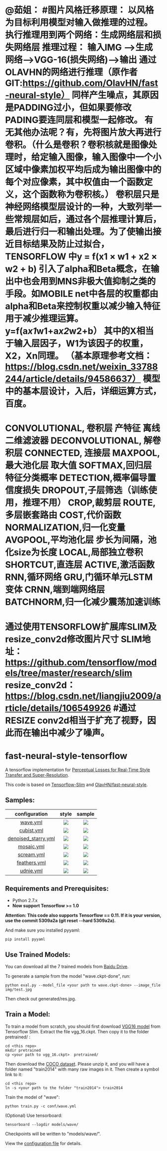 



@茹姐： 
  #图片风格迁移原理：
以风格为目标利用模型对输入做推理的过程。
执行推理用到两个网络：生成网络层和损失网络层
推理过程：
   输入IMG -->生成网络-->VGG-16(损失网络)-->输出
   通过OLAVHN的网络进行推理（原作者GIT:https://github.com/OlavHN/fast-neural-style）
同样产生噪点，其原因是PADDING过小，但如果要修改PADING要连同层和模型一起修改。
有无其他办法呢？有，先将图片放大再进行卷积。（什么是卷积？卷积核就是图像处理时，给定输入图像，输入图像中一个小区域中像素加权平均后成为输出图像中的每个对应像素，其中权值由一个函数定义，这个函数称为卷积核。）
卷积层只是神经网络模型层设计的一种，大致列举一些常规层如后，通过各个层推理计算后，
最后进行归一和输出处理。为了使输出接近目标结果及防止过拟合，TENSORFLOW 中y = f(x1 × w1 + x2 × w2 + b)
引入了alpha和Beta概念，在输出中也会用到MNS非极大值抑制之类的手段。如MOBILE net中各层的权重都由
alpha和Beta来控制权重以减少输入特征用于减少推理运算。y=f(a*x1*w1+a*x2*w2+b）
其中的X相当于输入层因子，W1为该因子的权重，X2，Xn同理。
（基本原理参考文档：https://blog.csdn.net/weixin_33788244/article/details/94586637）
模型中的基本层设计，入后，详细运算方式，百度。
 ===================================================
   CONVOLUTIONAL, 卷积层 产特征 离线二维滤波器
    DECONVOLUTIONAL, 解卷积层
    CONNECTED,  连接层
    MAXPOOL, 最大池化层 取大值
    SOFTMAX,回归层 特征分类概率
    DETECTION,概率偏导置信度损失
    DROPOUT,子层筛选（训练使用，推理不用）
    CROP,裁剪层
    ROUTE,多层嵌套路由
    COST,代价函数
    NORMALIZATION,归一化变量
    AVGPOOL,平均池化层 步长为间隔，池化size为长度
    LOCAL,局部独立卷积
    SHORTCUT,直连层
    ACTIVE,激活函数
    RNN,循环网络
    GRU,门循环单元LSTM变体
    CRNN,端到端网络层
    BATCHNORM,归一化减少震荡加速训练
 =====================================================
通过使用TENSORFLOW扩展库SLIM及resize_conv2d修改图片尺寸
SLIM地址：https://github.com/tensorflow/models/tree/master/research/slim
resize_conv2d：https://blog.csdn.net/liangjiu2009/article/details/106549926
#通过RESIZE conv2d相当于扩充了视野，因此而在输出中减少了噪声。
======================================================================================================

# fast-neural-style-tensorflow

A tensorflow implementation for [Perceptual Losses for Real-Time Style Transfer and Super-Resolution](https://arxiv.org/abs/1603.08155).

This code is based on [Tensorflow-Slim](https://github.com/tensorflow/models/tree/master/slim) and [OlavHN/fast-neural-style](https://github.com/OlavHN/fast-neural-style).

## Samples:

| configuration | style | sample |
| :---: | :----: | :----: |
| [wave.yml](https://github.com/hzy46/fast-neural-style-tensorflow/blob/master/conf/wave.yml) |![](https://github.com/hzy46/fast-neural-style-tensorflow/blob/master/img/results/style_wave.jpg)|  ![](https://github.com/hzy46/fast-neural-style-tensorflow/blob/master/img/results/wave.jpg)  |
| [cubist.yml](https://github.com/hzy46/fast-neural-style-tensorflow/blob/master/conf/cubist.yml) |![](https://github.com/hzy46/fast-neural-style-tensorflow/blob/master/img/results/style_cubist.jpg)|  ![](https://github.com/hzy46/fast-neural-style-tensorflow/blob/master/img/results/cubist.jpg)  |
| [denoised_starry.yml](https://github.com/hzy46/fast-neural-style-tensorflow/blob/master/conf/denoised_starry.yml) |![](https://github.com/hzy46/fast-neural-style-tensorflow/blob/master/img/results/style_denoised_starry.jpg)|  ![](https://github.com/hzy46/fast-neural-style-tensorflow/blob/master/img/results/denoised_starry.jpg)  |
| [mosaic.yml](https://github.com/hzy46/fast-neural-style-tensorflow/blob/master/conf/mosaic.yml) |![](https://github.com/hzy46/fast-neural-style-tensorflow/blob/master/img/results/style_mosaic.jpg)|  ![](https://github.com/hzy46/fast-neural-style-tensorflow/blob/master/img/results/mosaic.jpg)  |
| [scream.yml](https://github.com/hzy46/fast-neural-style-tensorflow/blob/master/conf/scream.yml) |![](https://github.com/hzy46/fast-neural-style-tensorflow/blob/master/img/results/style_scream.jpg)|  ![](https://github.com/hzy46/fast-neural-style-tensorflow/blob/master/img/results/scream.jpg)  |
| [feathers.yml](https://github.com/hzy46/fast-neural-style-tensorflow/blob/master/conf/feathers.yml) |![](https://github.com/hzy46/fast-neural-style-tensorflow/blob/master/img/results/style_feathers.jpg)|  ![](https://github.com/hzy46/fast-neural-style-tensorflow/blob/master/img/results/feathers.jpg)  |
| [udnie.yml](https://github.com/hzy46/fast-neural-style-tensorflow/blob/master/conf/udnie.yml) |![](https://github.com/hzy46/fast-neural-style-tensorflow/blob/master/img/results/style_udnie.jpg)|  ![](https://github.com/hzy46/fast-neural-style-tensorflow/blob/master/img/results/udnie.jpg)  |

## Requirements and Prerequisites:
- Python 2.7.x
- <b>Now support Tensorflow >= 1.0</b>

<b>Attention: This code also supports Tensorflow == 0.11. If it is your version, use the commit 5309a2a (git reset --hard 5309a2a).</b>

And make sure you installed pyyaml:
```
pip install pyyaml
```

## Use Trained Models:

You can download all the 7 trained models from [Baidu Drive](https://pan.baidu.com/s/1i4GTS4d).

To generate a sample from the model "wave.ckpt-done", run:

```
python eval.py --model_file <your path to wave.ckpt-done> --image_file img/test.jpg
```

Then check out generated/res.jpg.

## Train a Model:
To train a model from scratch, you should first download [VGG16 model](http://download.tensorflow.org/models/vgg_16_2016_08_28.tar.gz) from Tensorflow Slim. Extract the file vgg_16.ckpt. Then copy it to the folder pretrained/ :
```
cd <this repo>
mkdir pretrained
cp <your path to vgg_16.ckpt>  pretrained/
```

Then download the [COCO dataset](http://msvocds.blob.core.windows.net/coco2014/train2014.zip). Please unzip it, and you will have a folder named "train2014" with many raw images in it. Then create a symbol link to it:
```
cd <this repo>
ln -s <your path to the folder "train2014"> train2014
```

Train the model of "wave":
```
python train.py -c conf/wave.yml
```

(Optional) Use tensorboard:
```
tensorboard --logdir models/wave/
```

Checkpoints will be written to "models/wave/".

View the [configuration file](https://github.com/hzy46/fast-neural-style-tensorflow/blob/master/conf/wave.yml) for details.
